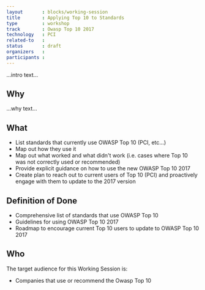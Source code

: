 ```yaml
---
layout       : blocks/working-session
title        : Applying Top 10 to Standards
type         : workshop
track        : Owasp Top 10 2017
technology   : PCI
related-to   :
status       : draft
organizers   :
participants :
---
```


...intro text...

## Why

...why text...

## What

 - List standards that currently use OWASP Top 10 (PCI, etc...)
 - Map out how they use it
 - Map out what worked and what didn't work (i.e. cases where Top 10 was not correctly used or recommended)
 - Provide explicit guidance on how to use the new OWASP Top 10 2017
 - Create plan to reach out to current users of Top 10 (PCI) and proactively engage with them to update to the 2017 version
 
## Definition of Done

- Comprehensive list of standards that use OWASP Top 10
- Guidelines for using OWASP Top 10 2017
- Roadmap to encourage current Top 10 users to update to OWASP Top 10 2017


## Who

The target audience for this Working Session is:

 - Companies that use or recommend the Owasp Top 10
